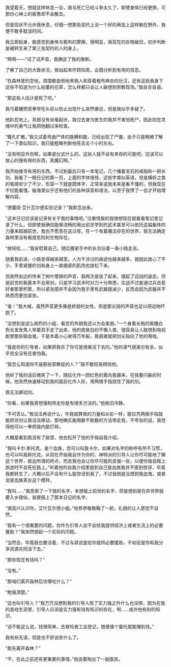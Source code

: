 我望着天，想就这样休息一会，我与死亡已经斗争太久了，即使身体已经更换，可那份心神上的疲惫却不会散去。

但是现状不允许我休息，仔细一想那些契约上没一个好的再加上这样躺在野外，我便不敢多耽误时间。

我立即起身，能感觉到身体与粗布的摩擦，很明显，我现在的衣物破旧，初步判断是被转生来了第三张契约的人的身上。

“啊啊——”试了试声音，我确定了我的推断。

了解了自己的大致状况，我站起来环顾四周，企图分析到有用的信息。

“在森林里的空地，周围都是倒地黑袍人和穿着粗布麻衣的壮汉，还有这些我身下这些不知道为什么枯萎的花草，怎么样都只会让人联想到邪教现场。”我自言自语。

“那这些人估计是死了吧。”

我弓着腰把双拳举在头前以防止出现什么突然袭击，但是我似乎多疑了。

他趴在地上，背部没有丝毫起伏，我过去身为医生的我并不害怕死尸，因此刻在灵魂中的勇气让我把他翻过来检查。

“瞳孔扩散。”我又试着弯曲尸体的胳膊和腿，已经出现了尸僵，由于只是稍微了解了一下类似知识，我只能粗略判断他死去五个小时左右。

“没有明显外伤啊，如果是仪式什么的，这些人就不会有幸存的可能吧，应该可以放心的搜有用的东西，真魔幻啊。”

我开始搜寻有用的东西，不过到最后只有一本笔记，几个镶着宝石的戒指和一把长剑，我看了一眼日记的第一页，上面的字体很怪，这些字类似英语，但是横折之类的笔顺却少了不少，形容一下就是圆体字，正常来说我本来是看不懂的，但我现在不仅能看懂，脑海里似乎还有他们的各种读音和语法，以至于我愣了一会才开始理解内容。

“德蕾娅·艾什瓦尔德实验记录？”我默念出来。

“这本日记应该是记录有关于我的事情吧。”注重情报的我很想现在就看看笔记里记录了什么，但即使我确信能够流畅的用出前世学到的武术甚至可以依托这幅躯体的力量来超越前世，我也不愿意在这过夜，在一个有着魔法存在的世界，我无法确定森林里没有极度危险的生物存在。

“放轻松……”我安慰着自己，随后握紧手中的长剑沿着一条小路走去。

随着我前进，小路变得越来越宽，人为干涉过的痕迹也越来越多，我因此放心了不少，手里紧握的剑和身上一直绷紧的肌肉也放松下来。

但突然右边的传来了树叶摩擦的声音，我再次紧张了起来，摆起了迎战的姿态，但是前世的我基本不会用剑，只是学习武术时对刀十分熟悉，实战不过是通过兵击爱好者那里积累，所以紧张感并不会因为我手里有武器就减少，反而会因为武器并不熟悉而更加紧张。

“谁！”我大喊，虽然声音更多像是娇弱的女性，但是那尖锐的声音也足以把动物吓跑了。

“没想到是这么刚烈的小姐，看您的外貌我还以为会柔弱。”一个身着长袍的紫瞳白色长发发男人举着双手走了出来，他的皮肤白的不像人类，很容易让人联想到电视剧里那些吸血鬼，于是本着小心驶得万年船，我直接就把剑尖指向了他的喉咙。

“我是你的引导者，如果把我杀了你可是很难活下去的。”他的语气很游刃有余，似乎完全没有在害怕我。

“我怎么知道你不是那些邪教徒的人？”我不敢轻易相信他。

他听了我的话后微笑了一下，随后化作一团红色的雾向我袭来，在我要闪躲的时候，他突然快速移动到我的面前化作人形，用两根手指捏住了我的剑。

我无法挪动剑。

“你看，如果我真想强制带走你是有很多方法的。”他依旧冷静。

“不可否认。”我没法再说什么，毕竟就算我的力量和从前一样，能仅凭两根手指就能抓住剑让我没法移动，那他确实能用数不胜数的方法带走我，不夸张的说，我觉得他可以一拳把我内脏打碎。

大概是看到我没有了敌意，他也松开了他的手指自我介绍。

“我叫卡尔·斯托克，是个血族，您可以叫我卡尔，如果对名字的称呼有所不习惯，也可以叫我斯托克。从现在开始我会作为你的、神特派的引导人让你尽可能地了解这个世界，抵达所谓的终点，而且我也会让你尽可能的变强一些，以便你独自踏上旅途时不会死在路上。”听着他的自我介绍里提到自己是血族我并不感到惊讶，毕竟我都转生了，大概以后不会有什么能惊讶到我了，不过我倒是没想到吸血鬼，或者说是血族真长这个模样。

“我叫……”我思索了一下我的名字，本想报上前世的名字，但是想到是在异世界就要入乡随俗，我便报上了那本日记的名字。

“很高兴认识你，艾什瓦尔德小姐。”他恭恭敬敬鞠了一躬，礼貌的让人感觉不自然。

“我有一个很重要的问题，你作为引导人会不会给我提供经济上或者生活上的必要援助？”我突然想起一个实际的问题。

“当然会，毕竟我也要活着，不过与其说是给你提供必要援助，不如说是你和我分享资源共同活下去。”

“那你现在有钱吗？”

“没有。”

“那咱们离开森林后住哪吃什么？”

“勉强清楚。”

“这也叫引导人？”我万万没想到我的引导人除了实力强之外什么也没带，因为在我的游戏生涯里，引导人应该是实力强有钱有知识的存在，啊……或许他有别的知识。

“话不能这么说，钱很简单，去冒险者工会登记，随便接个委托就能赚到钱。”

我有些无语，但是也不好说些什么了。

“那先离开森林？”

“不，在此之前还有更重要的事情。”他说着掏出了一副面具。




